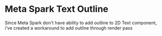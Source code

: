 # Meta Spark Text Outline
Since Meta Spark don't have ability to add outline to 2D Text component, i've created a workaround to add outline through render pass

